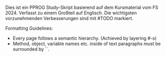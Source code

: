 Dies ist ein PPROG Study-Skript basierend auf dem Kursmaterial vom FS 2024. Verfasst zu einem Großteil auf Englisch.
Die wichtigsten vorzunehmenden Verbesserungen sind mit #TODO markiert.

Formatting Guidelines:
- Every page follows a semantic hierarchy. (Achieved by layering #-s)
- Method, object, variable names etc. inside of text paragraphs must be surrounded by ``.
